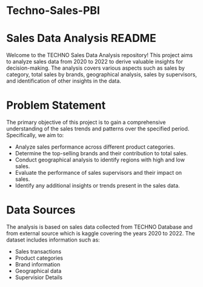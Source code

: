 # Techno-Sales-PBI
# Sales Data Analysis README
Welcome to the TECHNO Sales Data Analysis repository! This project aims to analyze sales data from 2020 to 2022 to derive valuable insights for decision-making. The analysis covers various aspects such as sales by category, total sales by brands, geographical analysis, sales by supervisors, and identification of other insights in the data.

# Problem Statement
The primary objective of this project is to gain a comprehensive understanding of the sales trends and patterns over the specified period. Specifically, we aim to:

- Analyze sales performance across different product categories.
- Determine the top-selling brands and their contribution to total sales.
- Conduct geographical analysis to identify regions with high and low sales.
- Evaluate the performance of sales supervisors and their impact on sales.
- Identify any additional insights or trends present in the sales data.

# Data Sources
The analysis is based on sales data collected from TECHNO Database and from external source which is kaggle covering the years 2020 to 2022. The dataset includes information such as:

- Sales transactions
- Product categories
- Brand information
- Geographical data
- Supervisior Details
